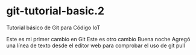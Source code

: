 # git-tutorial-basic.2
Tutorial básico de Git para Código IoT

Este es mi primer cambio en Git
Este es otro cambio
Buena noche
Agregó  una  línea de texto desde el editor web para comprobar el uso de git pull
